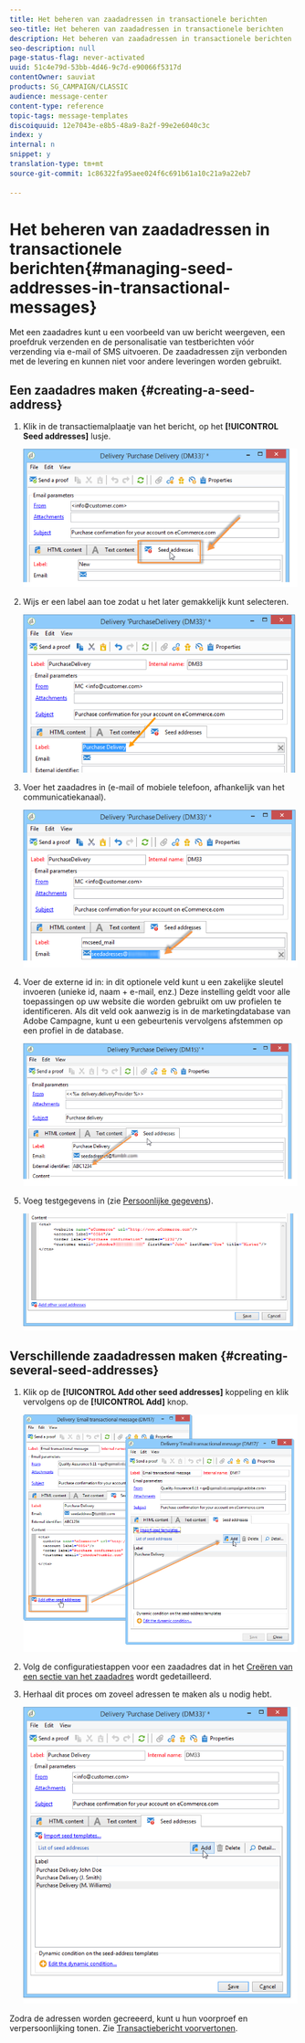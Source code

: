 ```yaml
---
title: Het beheren van zaadadressen in transactionele berichten
seo-title: Het beheren van zaadadressen in transactionele berichten
description: Het beheren van zaadadressen in transactionele berichten
seo-description: null
page-status-flag: never-activated
uuid: 51c4e79d-53bb-4d46-9c7d-e90066f5317d
contentOwner: sauviat
products: SG_CAMPAIGN/CLASSIC
audience: message-center
content-type: reference
topic-tags: message-templates
discoiquuid: 12e7043e-e8b5-48a9-8a2f-99e2e6040c3c
index: y
internal: n
snippet: y
translation-type: tm+mt
source-git-commit: 1c86322fa95aee024f6c691b61a10c21a9a22eb7

---
```



# Het beheren van zaadadressen in transactionele berichten{#managing-seed-addresses-in-transactional-messages}

Met een zaadadres kunt u een voorbeeld van uw bericht weergeven, een proefdruk verzenden en de personalisatie van testberichten vóór verzending via e-mail of SMS uitvoeren. De zaadadressen zijn verbonden met de levering en kunnen niet voor andere leveringen worden gebruikt.

## Een zaadadres maken {#creating-a-seed-address}

1. Klik in de transactiemalplaatje van het bericht, op het **[!UICONTROL Seed addresses]** lusje.

   ![](assets/messagecenter_create_seedaddr_001.png)

1. Wijs er een label aan toe zodat u het later gemakkelijk kunt selecteren.

   ![](assets/messagecenter_create_seedaddr_002.png)

1. Voer het zaadadres in (e-mail of mobiele telefoon, afhankelijk van het communicatiekanaal).

   ![](assets/messagecenter_create_seedaddr_003.png)

1. Voer de externe id in: in dit optionele veld kunt u een zakelijke sleutel invoeren (unieke id, naam + e-mail, enz.) Deze instelling geldt voor alle toepassingen op uw website die worden gebruikt om uw profielen te identificeren. Als dit veld ook aanwezig is in de marketingdatabase van Adobe Campagne, kunt u een gebeurtenis vervolgens afstemmen op een profiel in de database.

   ![](assets/messagecenter_create_seedaddr_003bis.png)

1. Voeg testgegevens in (zie [Persoonlijke gegevens](../../message-center/using/personalization-data.md)).

   ![](assets/messagecenter_create_custo_001.png)

## Verschillende zaadadressen maken {#creating-several-seed-addresses}

1. Klik op de **[!UICONTROL Add other seed addresses]** koppeling en klik vervolgens op de **[!UICONTROL Add]** knop.

   ![](assets/messagecenter_create_seedaddr_004.png)

1. Volg de configuratiestappen voor een zaadadres dat in het [Creëren van een sectie van het zaadadres](#creating-a-seed-address) wordt gedetailleerd.
1. Herhaal dit proces om zoveel adressen te maken als u nodig hebt.

   ![](assets/messagecenter_create_seedaddr_008.png)

Zodra de adressen worden gecreeerd, kunt u hun voorproef en verpersoonlijking tonen. Zie [Transactiebericht voorvertonen](../../message-center/using/transactional-message-preview.md).
